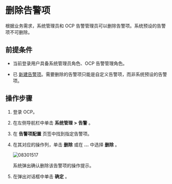 删除告警项 
==========================

根据业务需求，系统管理员和 OCP 告警管理员可以删除告警项。系统预设的告警项不可删除。

前提条件 
-------------------------

* 当前登录用户具备系统管理员角色、OCP 告警管理角色。

  

* 已 [新建告警项](2.create-an-alarm-item.md)。需要删除的告警项只能是自定义告警项，而非系统预设的告警项。

  




操作步骤 
-------------------------

1. 登录 OCP。

   

2. 在左侧导航栏中单击 **系统管理** **\>** **告警** 。

   

3. 在 **告警项配置** 页签中找到指定告警项。

   

4. 在其对应的操作列，单击 **删除** 或在 **...** 中选择 **删除** 。

   ![08301517](https://help-static-aliyun-doc.aliyuncs.com/assets/img/zh-CN/2270562361/p313229.png)

   系统弹出确认删除该告警项的操作提示。
   




<!-- -->

5. 在弹出对话框中单击 **确定** 。

   



